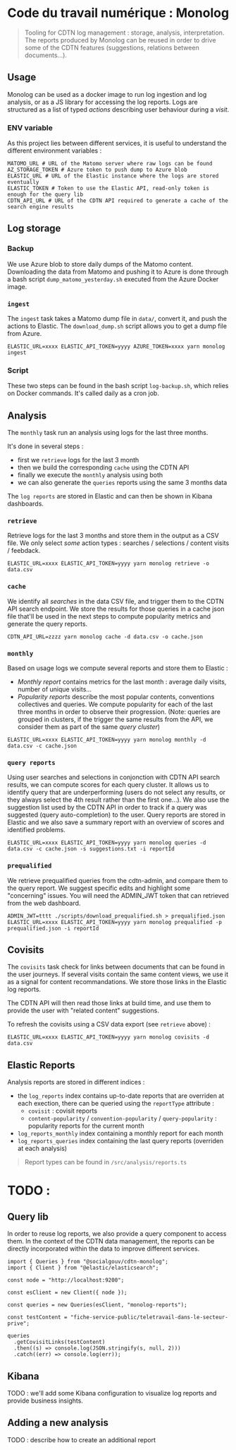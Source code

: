 # Code du travail numérique : Monolog

> Tooling for CDTN log management : storage, analysis, interpretation. The reports produced by Monolog can be reused in order to drive some of the CDTN features (suggestions, relations between documents...).

## Usage

Monolog can be used as a docker image to run log ingestion and log analysis, or as a JS library for accessing the log reports.
Logs are structured as a list of typed _actions_ describing user behaviour during a _visit_.

### ENV variable

As this project lies between different services, it is useful to understand the different environment variables :

```
MATOMO_URL # URL of the Matomo server where raw logs can be found
AZ_STORAGE_TOKEN # Azure token to push dump to Azure blob
ELASTIC_URL # URL of the Elastic instance where the logs are stored eventually
ELASTIC_TOKEN # Token to use the Elastic API, read-only token is enough for the query lib
CDTN_API_URL # URL of the CDTN API required to generate a cache of the search engine results
```

## Log storage

### Backup

We use Azure blob to store daily dumps of the Matomo content. Downloading the data from Matomo and pushing it to Azure is done through a bash script `dump_matomo_yesterday.sh` executed from the Azure Docker image.

### `ingest`

The `ingest` task takes a Matomo dump file in `data/`, convert it, and push the actions to Elastic.
The `download_dump.sh` script allows you to get a dump file from Azure.

```console
ELASTIC_URL=xxxx ELASTIC_API_TOKEN=yyyy AZURE_TOKEN=xxxx yarn monolog ingest
```

### Script

These two steps can be found in the bash script `log-backup.sh`, which relies on Docker commands. It's called daily as a cron job.

## Analysis

The `monthly` task run an analysis using logs for the last three months.

It's done in several steps :

- first we `retrieve` logs for the last 3 month
- then we build the corresponding `cache` using the CDTN API
- finally we execute the `monthly` analysis using both
- we can also generate the `queries` reports using the same 3 months data

The `log reports` are stored in Elastic and can then be shown in Kibana dashboards.

### `retrieve`

Retrieve logs for the last 3 months and store them in the output as a CSV file.
We only select _some_ action types : searches / selections / content visits / feebdack.

```console
ELASTIC_URL=xxxx ELASTIC_API_TOKEN=yyyy yarn monolog retrieve -o data.csv
```

### `cache`

We identify all _searches_ in the data CSV file, and trigger them to the CDTN API search endpoint.
We store the results for those queries in a cache json file that'll be used in the next steps to compute popularity metrics and generate the query reports.

```console
CDTN_API_URL=zzzz yarn monolog cache -d data.csv -o cache.json
```

### `monthly`

Based on usage logs we compute several reports and store them to Elastic :

- _Monthly report_ contains metrics for the last month : average daily visits, number of unique visits...
- _Popularity reports_ describe the most popular contents, conventions collectives and queries. We compute popularity for each of the last three months in order to observe their progression. (Note: queries are grouped in clusters, if the trigger the same results from the API, we consider them as part of the same _query cluster_)

```console
ELASTIC_URL=xxxx ELASTIC_API_TOKEN=yyyy yarn monolog monthly -d data.csv -c cache.json
```

### `query reports`

Using user searches and selections in conjonction with CDTN API search results, we can compute scores for each query cluster.
It allows us to identify query that are underperforming (users do not select any results, or they always select the 4th result rather than the first one...).
We also use the suggestion list used by the CDTN API in order to track if a query was suggested (query auto-completion) to the user.
Query reports are stored in Elastic and we also save a summary report with an overview of scores and identified problems.

```console
ELASTIC_URL=xxxx ELASTIC_API_TOKEN=yyyy yarn monolog queries -d data.csv -c cache.json -s suggestions.txt -i reportId
```

### `prequalified`

We retrieve prequalified queries from the cdtn-admin, and compare them to the query report.
We suggest specific edits and highlight some "concerning" issues.
You will need the ADMIN_JWT token that can retrieved from the web dashboard.

```console
ADMIN_JWT=tttt ./scripts/download_prequalified.sh > prequalified.json
ELASTIC_URL=xxxx ELASTIC_API_TOKEN=yyyy yarn monolog prequalified -p prequalified.json -i reportId
```

## Covisits

The `covisits` task check for links between documents that can be found in the user journeys.
If several visits contain the same content views, we use it as a signal for content recommandations.
We store those links in the Elastic log reports.

The CDTN API will then read those links at build time, and use them to provide the user with "related content" suggestions.

To refresh the covisits using a CSV data export (see `retrieve` above) :

```console
ELASTIC_URL=xxxx ELASTIC_API_TOKEN=yyyy yarn monolog covisits -d data.csv
```

## Elastic Reports

Analysis reports are stored in different indices :

- the `log_reports` index contains up-to-date reports that are overriden at each exection, there can be queried using the `reportType` attribute :
  - `covisit` : covisit reports
  - `content-popularity` / `convention-popularity` / `query-popularity` : popularity reports for the current month
- `log_reports_monthly` index containing a monthly report for each month
- `log_reports_queries` index containing the last query reports (overriden at each analysis)

> Report types can be found in `/src/analysis/reports.ts`

# TODO :

## Query lib

In order to reuse log reports, we also provide a query component to access them.
In the context of the CDTN data management, the reports can be directly incorporated within the data to improve different services.

```
import { Queries } from "@socialgouv/cdtn-monolog";
import { Client } from "@elastic/elasticsearch";

const node = "http://localhost:9200";

const esClient = new Client({ node });

const queries = new Queries(esClient, "monolog-reports");

const testContent = "fiche-service-public/teletravail-dans-le-secteur-prive";

queries
  .getCovisitLinks(testContent)
  .then((s) => console.log(JSON.stringify(s, null, 2)))
  .catch((err) => console.log(err));
```

## Kibana

TODO : we'll add some Kibana configuration to visualize log reports and provide business insights.

## Adding a new analysis

TODO : describe how to create an additional report
